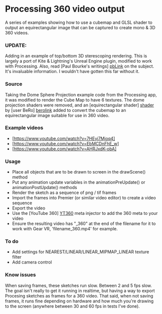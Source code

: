 # Processing 360 video output

A series of examples showing how to use a cubemap and GLSL shader to output an equirectangular image that can be captured to create mono & 3D 360 videos.

### UPDATE:

Adding in an example of top/bottom 3D sterescoping rendering. This is largely a port of Kite & Lightning's Unreal Engine plugin, modified to work with Processing. Also, read [Paul Bourke's writings] [pbLink] on the subject. It's invaluable information. I wouldn't have gotten this far without it. 

### Source

Taking the Dome Sphere Projection example code from the Processing app, it was modified to render the Cube Map to have 6 textures. The dome projection shaders were removed, and an [equirectangular shader] [shader] by [user BeRo] [berolink] added to convert the cubemap to an equirectangular image suitable for use in 360 video.

### Example videos
- [https://www.youtube.com/watch?v=7HEyj7Mjoq4]
- [https://www.youtube.com/watch?v=EbMCDnFhE_w]
- [https://www.youtube.com/watch?v=AHRJxdK-obA]

### Usage
- Place all objects that are to be drawn to screen in the drawScene() method
- Put any animation update variables in the animationPreUpdate() or animationPostUpdate() methods
- Render the sketch as a sequence of png / tif frames
- Import the frames into Premier (or similar video editor) to create a video sequence
- Export the video
- Use the [YouTube 360] [YT360] meta injector to add the 360 meta to your video
- Ensure the resulting video has "_360" at the end of the filename for it to work with Gear VR, 'filename_360.mp4' for example. 

### To do
- Add settings for NEAREST/LINEAR/LINEAR_MIPMAP_LINEAR texture filter
- Add camera control

### Know issues

When saving frames, these sketches run slow. Between 2 and 5 fps slow. The goal isn't really to get it running in realtime, but having a way to export Procesing sketches as frames for a 360 video. That said, when not saving frames, it runs fine depending on hardware and how much you're drawing to the screen (anywhere between 30 and 60 fps in tests I've done).

[YT360]: <https://support.google.com/youtube/answer/6178631?hl=en>
[shader]: <https://www.shadertoy.com/view/XsBSDR#>
[berolink]: <https://www.shadertoy.com/user/BeRo>
[pbLink]: <http://paulbourke.net/stereographics/stereopanoramic/>